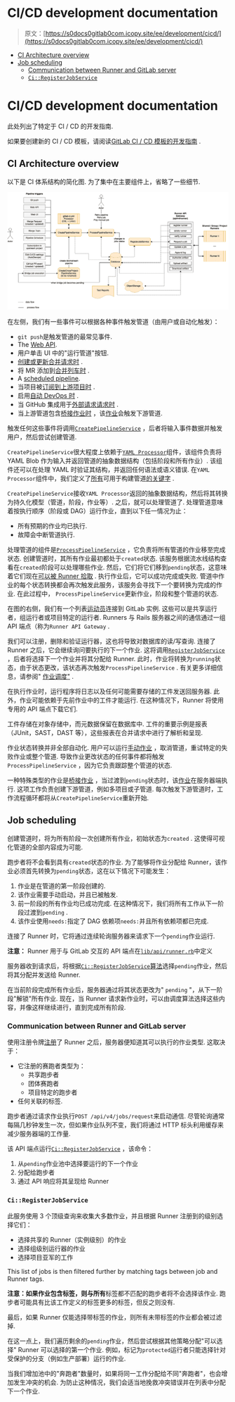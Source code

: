 # CI/CD development documentation

> 原文：[https://s0docs0gitlab0com.icopy.site/ee/development/cicd/](https://s0docs0gitlab0com.icopy.site/ee/development/cicd/)

*   [CI Architecture overview](#ci-architecture-overview)
*   [Job scheduling](#job-scheduling)
    *   [Communication between Runner and GitLab server](#communication-between-runner-and-gitlab-server)
    *   [`Ci::RegisterJobService`](#ciregisterjobservice)

# CI/CD development documentation[](#cicd-development-documentation "Permalink")

此处列出了特定于 CI / CD 的开发指南.

如果要创建新的 CI / CD 模板，请阅读[GitLab CI / CD 模板的开发指南](templates.html) .

## CI Architecture overview[](#ci-architecture-overview "Permalink")

以下是 CI 体系结构的简化图. 为了集中在主要组件上，省略了一些细节.

[![CI software architecture](img/8069500bf085102224933129529dfa12.png)](img/ci_architecture.png)

在左侧，我们有一些事件可以根据各种事件触发管道（由用户或自动化触发）：

*   `git push`是触发管道的最常见事件.
*   The [Web API](../../api/pipelines.html#create-a-new-pipeline).
*   用户单击 UI 中的"运行管道"按钮.
*   [创建或更新合并请求时](../../ci/merge_request_pipelines/index.html#pipelines-for-merge-requests) .
*   将 MR 添加到[合并列车时](../../ci/merge_request_pipelines/pipelines_for_merged_results/merge_trains/index.html#merge-trains-premium) .
*   A [scheduled pipeline](../../ci/pipelines/schedules.html#pipeline-schedules).
*   当项目被[订阅到上游项目时](../../ci/multi_project_pipelines.html#trigger-a-pipeline-when-an-upstream-project-is-rebuilt) .
*   启用[自动 DevOps 时](../../topics/autodevops/index.html) .
*   当 GitHub 集成用于[外部请求请求时](../../ci/ci_cd_for_external_repos/index.html#pipelines-for-external-pull-requests) .
*   当上游管道包含[桥接作业时](../../ci/yaml/README.html#trigger) ，该[作业](../../ci/yaml/README.html#trigger)会触发下游管道.

触发任何这些事件将调用[`CreatePipelineService`](https://gitlab.com/gitlab-org/gitlab/-/blob/master/app/services/ci/create_pipeline_service.rb) ，后者将输入事件数据并触发用户，然后尝试创建管道.

`CreatePipelineService`很大程度上依赖于[`YAML Processor`](https://gitlab.com/gitlab-org/gitlab/-/blob/master/lib/gitlab/ci/yaml_processor.rb)组件，该组件负责将 YAML Blob 作为输入并返回管道的抽象数据结构（包括阶段和所有作业）. 该组件还可以在处理 YAML 时验证其结构，并返回任何语法或语义错误. 在`YAML Processor`组件中，我们定义了[所有](../../ci/yaml/README.html)可用于构建管道[的关键字](../../ci/yaml/README.html) .

`CreatePipelineService`接收`YAML Processor`返回的抽象数据结构，然后将其转换为持久化模型（管道，阶段，作业等）. 之后，就可以处理管道了. 处理管道意味着按执行顺序（阶段或 DAG）运行作业，直到以下任一情况为止：

*   所有预期的作业均已执行.
*   故障会中断管道执行.

处理管道的组件是[`ProcessPipelineService`](https://gitlab.com/gitlab-org/gitlab/-/blob/master/app/services/ci/process_pipeline_service.rb) ，它负责将所有管道的作业移至完成状态. 创建管道时，其所有作业最初都处于`created`状态. 该服务根据流水线结构查看在`created`阶段可以处理哪些作业. 然后，它们将它们移到`pending`状态，这意味着它们现在[可以被 Runner 拾取](#job-scheduling) . 执行作业后，它可以成功完成或失败. 管道中作业的每个状态转换都会再次触发此服务，该服务会寻找下一个要转换为完成的作业. 在此过程中， `ProcessPipelineService`更新作业，阶段和整个管道的状态.

在图的右侧，我们有一个列表[运动员](../../ci/runners/README.html#configuring-gitlab-runners)连接到 GitLab 实例. 这些可以是共享运行者，组运行者或项目特定的运行者. Runners 与 Rails 服务器之间的通信通过一组 API 端点（称为`Runner API Gateway` .

我们可以注册，删除和验证运行器，这也将导致对数据库的读/写查询. 连接了 Runner 之后，它会继续询问要执行的下一个作业. 这将调用[`RegisterJobService`](https://gitlab.com/gitlab-org/gitlab/blob/master/app/services/ci/register_job_service.rb) ，后者将选择下一个作业并将其分配给 Runner. 此时，作业将转换为`running`状态，由于状态更改，该状态再次触发`ProcessPipelineService` . 有关更多详细信息，请参阅" [作业调度"](#job-scheduling) .

在执行作业时，运行程序将日志以及任何可能需要存储的工件发送回服务器. 此外，作业可能依赖于先前作业中的工件才能运行. 在这种情况下，Runner 将使用专用的 API 端点下载它们.

工件存储在对象存储中，而元数据保留在数据库中. 工件的重要示例是报表（JUnit，SAST，DAST 等），这些报表在合并请求中进行了解析和呈现.

作业状态转换并非全部自动化. 用户可以运行[手动作业](../../ci/yaml/README.html#whenmanual) ，取消管道，重试特定的失败作业或整个管道. 导致作业更改状态的任何事件都将触发`ProcessPipelineService` ，因为它负责跟踪整个管道的状态.

一种特殊类型的作业是[桥接作业](../../ci/yaml/README.html#trigger) ，当过渡到`pending`状态时，该[作业](../../ci/yaml/README.html#trigger)在服务器端执行. 这项工作负责创建下游管道，例如多项目或子管道. 每次触发下游管道时，工作流程循环都将从`CreatePipelineService`重新开始.

## Job scheduling[](#job-scheduling "Permalink")

创建管道时，将为所有阶段一次创建所有作业，初始状态为`created` . 这使得可视化管道的全部内容成为可能.

跑步者将不会看到具有`created`状态的作业. 为了能够将作业分配给 Runner，该作业必须首先转换为`pending`状态，这在以下情况下可能发生：

1.  作业是在管道的第一阶段创建的.
2.  该作业需要手动启动，并且已被触发.
3.  前一阶段的所有作业均已成功完成. 在这种情况下，我们将所有工作从下一阶段过渡到`pending` .
4.  该作业使用`needs:`指定了 DAG 依赖项`needs:`并且所有依赖项都已完成.

连接了 Runner 时，它将通过连续轮询服务器来请求下一个`pending`作业运行.

**注意：** Runner 用于与 GitLab 交互的 API 端点在[`lib/api/runner.rb`](https://gitlab.com/gitlab-org/gitlab/blob/master/lib/api/runner.rb)中定义

服务器收到请求后，将根据[`Ci::RegisterJobService`算法](#ciregisterjobservice)选择`pending`作业，然后将其分配并发送给 Runner.

在当前阶段完成所有作业后，服务器通过将其状态更改为" `pending` "，从下一阶段"解锁"所有作业. 现在，当 Runner 请求新作业时，可以由调度算法选择这些内容，并像这样继续进行，直到完成所有阶段.

### Communication between Runner and GitLab server[](#communication-between-runner-and-gitlab-server "Permalink")

使用注册令牌[注册](https://docs.gitlab.com/runner/register/)了 Runner 之后，服务器便知道其可以执行的作业类型. 这取决于：

*   它注册的赛跑者类型为：
    *   共享跑步者
    *   团体赛跑者
    *   项目特定的跑步者
*   任何关联的标签.

跑步者通过请求作业执行`POST /api/v4/jobs/request`来启动通信. 尽管轮询通常每隔几秒钟发生一次，但如果作业队列不变，我们将通过 HTTP 标头利用缓存来减少服务器端的工作量.

该 API 端点运行[`Ci::RegisterJobService`](https://gitlab.com/gitlab-org/gitlab/blob/master/app/services/ci/register_job_service.rb) ，该命令：

1.  从`pending`作业池中选择要运行的下一个作业
2.  分配给跑步者
3.  通过 API 响应将其呈现给 Runner

### `Ci::RegisterJobService`[](#ciregisterjobservice "Permalink")

此服务使用 3 个顶级查询来收集大多数作业，并且根据 Runner 注册到的级别选择它们：

*   选择共享的 Runner（实例级别）的作业
*   选择组级别运行器的作业
*   选择项目亚军的工作

This list of jobs is then filtered further by matching tags between job and Runner tags.

**注意：**如果作业包含标签，则与**所有**标签都不匹配的跑步者将不会选择该作业. 跑步者可能具有比该工作定义的标签更多的标签，但反之则没有.

最后，如果 Runner 仅能选择带标签的作业，则所有未带标签的作业都会被过滤掉.

在这一点上，我们遍历剩余的`pending`作业，然后尝试根据其他策略分配"可以选择" Runner 可以选择的第一个作业. 例如，标记为`protected`运行者只能选择针对受保护的分支（例如生产部署）运行的作业.

当我们增加池中的"奔跑者"数量时，如果将同一工作分配给不同"奔跑者"，也会增加发生冲突的机会. 为防止这种情况，我们会适当地挽救冲突错误并在列表中分配下一个作业.